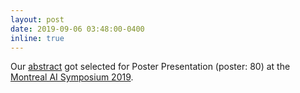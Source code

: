 ```yaml
---
layout: post
date: 2019-09-06 03:48:00-0400
inline: true
---
```


Our [abstract](https://montrealaisymposium.wordpress.com/accepted-papers-2019/) got selected for Poster Presentation (poster: 80) at the [Montreal AI Symposium 2019](https://montrealaisymposium.wordpress.com/mais2019/).
